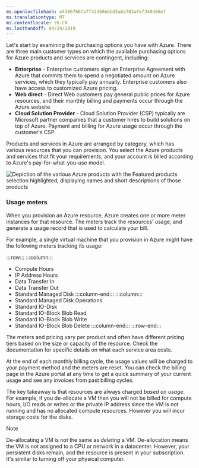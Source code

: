 ```yaml
---
ms.openlocfilehash: e4386766fa7f42d60ebbd5abb703afef349d66ef
ms.translationtype: MT
ms.contentlocale: zh-CN
ms.lasthandoff: 04/24/2019
---
```

Let's start by examining the purchasing options you have with Azure. There are three main customer types on which the available purchasing options for Azure products and services are contingent, including:

- **Enterprise** - Enterprise customers sign an Enterprise Agreement with Azure that commits them to spend a negotiated amount on Azure services, which they typically pay annually. Enterprise customers also have access to customized Azure pricing.
- **Web direct** - Direct Web customers pay general public prices for Azure resources, and their monthly billing and payments occur through the Azure website.
- **Cloud Solution Provider** - Cloud Solution Provider (CSP) typically are Microsoft partner companies that a customer hires to build solutions on top of Azure. Payment and billing for Azure usage occur through the customer's CSP.

Products and services in Azure are arranged by category, which has various resources that you can provision. You select the Azure products and services that fit your requirements, and your account is billed according to Azure's pay-for-what-you-use model.

![Depiction of the various Azure products with the Featured products selection highlighted, displaying names and short descriptions of those products](../media/1a-Azure-products-overview.png)

### <a name="usage-meters"></a>Usage meters

When you provision an Azure resource, Azure creates one or more meter instances for that resource. The meters track the resources' usage, and generate a usage record that is used to calculate your bill.

For example, a single virtual machine that you provision in Azure might have the following meters tracking its usage:

:::row:::
  :::column:::
- Compute Hours
- IP Address Hours
- Data Transfer In
- Data Transfer Out
- Standard Managed Disk
  :::column-end:::
  :::column:::
- Standard Managed Disk Operations
- Standard IO-Disk
- Standard IO-Block Blob Read
- Standard IO-Block Blob Write
- Standard IO-Block Blob Delete
  :::column-end:::
:::row-end:::

The meters and pricing vary per product and often have different pricing tiers based on the size or capacity of the resource. Check the documentation for specific details on what each service area costs.

At the end of each monthly billing cycle, the usage values will be charged to your payment method and the meters are reset. You can check the billing page in the Azure portal at any time to get a quick summary of your current usage and see any invoices from past billing cycles.

The key takeaway is that resources are always charged _based on usage_. For example, if you de-allocate a VM then you will not be billed for compute hours, I/O reads or writes or the private IP address since the VM is not running and has no allocated compute resources. However you will incur storage costs for the disks.

> [!NOTE]
> De-allocating a VM is not the same as _deleting_ a VM. De-allocation means the VM is not assigned to a CPU or network in a datacenter. However, your persistent disks remain, and the resource is present in your subscription. It's similar to turning off your physical computer. 
